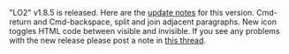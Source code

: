 "LO2" v1.8.5 is released. Here are the <a href="http://this.how/littleoutliner/versions.opml#1580502471000">update notes</a> for this version. Cmd-return and Cmd-backspace, split and join adjacent paragraphs. New icon toggles HTML code between visible and invisible. If you see any problems with the new release please post a note in <a href="https://github.com/scripting/Scripting-News/issues/150">this thread</a>.
